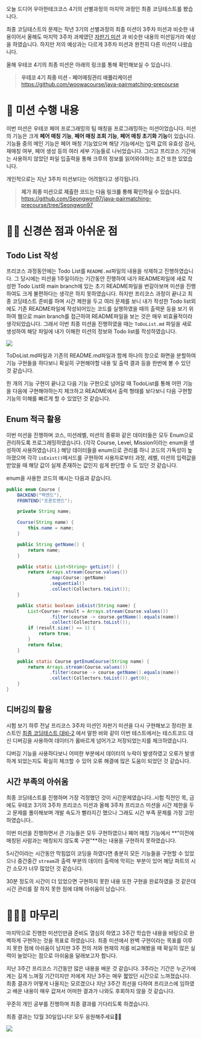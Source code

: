 오늘 드디어 우아한테크코스 4기의 선별과정의 마지막 과정인 최종 코딩테스트를 봤습니다.

최종 코딩테스트의 문제는 작년 3기의 선별과정의 최종 미션이 3주차 미션과 비슷한 내용이어서 올해도 마지막 3주차 과제였던 [자판기 미션](https://github.com/woowacourse/java-vendingmachine-precourse) 과 비슷한 내용의 미션일거라 예상을 하였습니다. 하지만 저의 예상과는 다르게 3주차 미션과 완전히 다른 미션이 나왔습니다.

올해 우테코 4기의 최종 미션은 아래의 링크를 통해 확인해보실 수 있습니다.
> **우테코 4기 최종 미션 - 페어매칭관리 애플리케이션**
> https://github.com/woowacourse/java-pairmatching-precourse

# 🎯 미션 수행 내용
이번 미션은 우테코 페어 프로그래밍의 팀 매칭을 프로그래밍하는 미션이었습니다.
미션의 기능은 크게 **페어 매칭 기능**, **페어 매칭 조회 기능**, **페어 매칭 초기화 기능**이 있습니다.
기능들 중의 메인 기능은 페어 매칭 기능었으며 해당 기능에서는 입력 값의 유효성 검사, 재매칭 여부, 페어 생성 등의 여러 세부 기능들로 나뉘었습니다. 그리고 프리코스 기간에는 사용하지 않았던 파일 입출력을 통해 크루의 정보를 읽어와야하는 조건 또한 있었습니다.

개인적으로는 지난 3주차 미션보다는 어려웠다고 생각됩니다.

> **제가 최종 미션으로 제출한 코드는 다음 링크를 통해 확인하실 수 있습니다.**
> https://github.com/Seongwon97/java-pairmatching-precourse/tree/Seongwon97

# 👊🏻 신경쓴 점과 아쉬운 점
## Todo List 작성
프리코스 과정동안에는 Todo List를 `README.md`파일의 내용을 삭제하고 진행하였습니다. 그 당시에는 미션을 1주일이라는 기간동안 진행하여 내가 README파일에 새로 작성한 Todo List와 main branch에 있는 초기 README파일을 번갈아보며 미션을 진행하여도 크게 불편하다는 생각은 하지 못하였습니다. 하지만 프리코스 과정이 끝나고 최종 코딩테스트 준비를 하며 시간 제한을 두고 여러 문제를 보니 내가 작성한 Todo list외에도 기존 README파일에 작성되어있는 코드를 실행하였을 때의 출력문 등을 보기 위하여 웹으로 main branch를 접근하여 README파일을 보는 것은 매우 비효율적이라 생각되었습니다. 그래서 이번 최종 미션을 진행하였을 때는 `ToDoList.md` 파일을 새로 생성하여 해당 파일에 내가 이해한 미션의 정보와 Todo list를 작성하였습니다.

![](https://images.velog.io/images/seongwon97/post/572aa7d7-5fc8-49e5-9ab4-a496bd8d4b81/image.png)

ToDoList.md파일과 기존의 README.md파일과 함께 하나의 창으로 화면을 분할하여 기능 구현들을 하다보니 확실히 구현해야할 내용 및 출력 결과 등을 한번에 볼 수 있던 것 같습니다.

한 개의 기능 구현이 끝나고 다음 기능 구현으로 넘어갈 때 TodoList를 통해 어떤 기능을 다음에 구현해야하는지 체크하고 README에서 출력 형태를 보다보니 다음 구현할 기능의 이해를 빠르게 할 수 있었던 것 같습니다.

## Enum 적극 활용
이번 미션을 진행하며 코스, 미션레벨, 미션의 종류와 같은 데이터들은 모두 Enum으로 관리하도록 프로그래밍하였습니다. (각각 Course, Level, Mission이라는 enum을 생성하여 사용하였습니다.) 해당 데이터들을 enum으로 관리를 하니 코드의 가독성이 높아졌으며 각각 `isExist()`메서드를 구현하여 사용자로부터 과정, 레벨, 미션의 입력값을 받았을 때 해당 값이 실제 존재하는 값인지 쉽게 판단할 수 도 있던 것 같습니다. 

enum을 사용한 코드의 예시는 다음과 같습니다.
```java
public enum Course {
    BACKEND("백엔드"),
    FRONTEND("프론트엔드");

    private String name;

    Course(String name) {
        this.name = name;
    }

    public String getName() {
        return name;
    }

    public static List<String> getList() {
        return Arrays.stream(Course.values())
                .map(Course::getName)
                .sequential()
                .collect(Collectors.toList());
    }

    public static boolean isExist(String name) {
        List<Course> result = Arrays.stream(Course.values())
                .filter(course -> course.getName().equals(name))
                .collect(Collectors.toList());
        if (result.size() == 1) {
            return true;
        }
        return false;
    }

    public static Course getEnumCourse(String name) {
        return Arrays.stream(Course.values())
                .filter(course -> course.getName().equals(name))
                .collect(Collectors.toList()).get(0);
    }
}
```

## 디버깅의 활용
시험 보기 하루 전날 프리코스 3주차 미션인 자판기 미션을 다시 구현해보고 정리한 포스트인 [최종 코딩테스트 대비-2](https://velog.io/@seongwon97/%EC%9A%B0%ED%85%8C%EC%BD%94-%EC%B5%9C%EC%A2%85-%EC%BD%94%EB%94%A9%ED%85%8C%EC%8A%A4%ED%8A%B8-%EB%8C%80%EB%B9%84-2) 에서 말한 바와 같이 이번 테스트에서는 테스트코드 대신 디버깅을 사용하여 데이터가 옳바르게 넘어가고 저장되었는지를 체크하였습니다.

디버깅 기능을 사용하다보니 어떠한 부분에서 데이터의 누락이 발생하였고 오류가 발생하게 되었는지도 확실히 체크할 수 있어 오류 해결에 많은 도움이 되었던 것 같습니다.


## 시간 부족의 아쉬움
최종 코딩테스트를 진행하며 가장 걱정했던 것이 시간문제였습니다..시험 직전인 목, 금에도 우테코 3기의 3주차 프리코스 미션과 올해 3주차 프리코스 미션을 시간 제한을 두고 문제를 풀이해보며 개발 속도가 빨라지긴 했으나 그래도 시간 부족 문제를 가장 고민하였습니다..

이번 미션을 진행하면서 큰 기능들은 모두 구현하였으나 페어 매칭 기능에서 **"이전에 매칭된 사람과는 매칭되지 않도록 구현"**하는 내용을 구현하지 못하였습니다. 

5시간이라는 시간동안 막힘없이 코딩을 하였다면 충분히 모든 기능들을 구현할 수 있었으나 중간중간 `stream`과 출력 부분의 데이터 출력에 막히는 부분이 있어 해당 파트의 시간 소모가 너무 많았던 것 같습니다.

30분 정도의 시간이 더 있었으면 구현하지 못한 내용 또한 구현을 완료하였을 것 같은데 시간 관리를 잘 하지 못한 점에 대해 아쉬움이 남습니다.


# 🙇🏻‍♂️ 마무리
마지막으로 진행한 미션인만큼 준비도 열심히 하였고 3주간 학습한 내용을 바탕으로 완벽하게 구현하는 것을 목표로 하였습니다. 최종 미션에서 완벽 구현이라는 목표를 이루지 못한 점에 아쉬움이 남지만 3주 전의 저와 현재의 저를 비교해봤을 때 확실히 많은 실력이 늘었다는 점으로 아쉬움을 달래보고자 합니다.

지난 3주간 프리코스 기간동안 많은 내용을 배운 것 같습니다.
3주라는 기간은 누군가에게는 길게 느껴질 기간이지만 저에게 지난 3주는 매우 짧았던 시간으로 느껴졌습니다.
최종 결과가 어떻게 나올지는 모르겠으나 지난 3주간 최선을 다하여 프리코스에 임하였고 배운 내용이 매우 값져서 어떠한 결과가 나와도 후회하지 않을 것 같습니다.

꾸준히 개인 공부를 진행하며 최종 결과를 기다리도록 하겠습니다.

최종 결과는 12월 30일입니다! 모두 응원해주세요👍🏻

![](https://images.velog.io/images/seongwon97/post/07d102b3-02e8-4663-937f-0a2fe675384d/image.png)